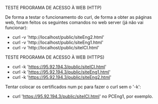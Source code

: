 TESTE PROGRAMA DE ACESSO À WEB (HTTP)

De forma a testar o funcionamento do curl, de forma a obter as páginas web, foram feitos os seguintes comandos no web server (já não vai funcionar):
* curl -v 'http://localhost/public/siteEng2.html'
* curl -v 'http://localhost/public/siteEng1.html'
* curl -v 'http://localhost/public/siteICI.html'

TESTE PROGRAMA DE ACESSO À WEB (HTTPS)

* curl -k 'https://95.92.194.3/public/siteICI.html'
* curl -k 'https://95.92.194.3/public/siteEng1.html'
* curl -k 'https://95.92.194.3/public/siteEng2.html'

Tentar colocar os certificados num pc para fazer o curl sem o '-k':

* curl 'https://95.92.194.3/public/siteICI.html' no PCEng1, por exemplo.
